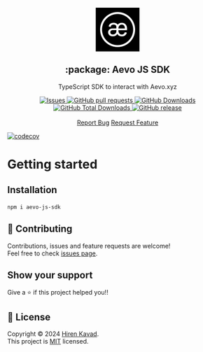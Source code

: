 <p align="center">
 <img width="100px" src="https://raw.githubusercontent.com/hironate/aevo-js-sdk/main/.github/images/aevo.jpeg" align="center" alt=":package: /aevo-js-sdk" />
 <h2 align="center">:package: Aevo JS SDK</h2>
 <p align="center">TypeScript SDK to interact with Aevo.xyz</p>
  <p align="center">
    <a href="https://github.com/hironate/aevo-js-sdk/issues">
      <img alt="Issues" src="https://img.shields.io/github/issues/hironate/aevo-js-sdk?style=flat&color=336791" />
    </a>
    <a href="https://github.com/hironate/aevo-js-sdk/pulls">
      <img alt="GitHub pull requests" src="https://img.shields.io/github/issues-pr/hironate/aevo-js-sdk?style=flat&color=336791" />
    </a>
     <a href="https://github.com/hironate/aevo-js-sdk">
      <img alt="GitHub Downloads" src="https://img.shields.io/npm/dw/aevo-js-sdk?style=flat&color=336791" />
    </a>
    <a href="https://github.com/hironate/aevo-js-sdk">
      <img alt="GitHub Total Downloads" src="https://img.shields.io/npm/dt/aevo-js-sdk?color=336791&label=Total%20downloads" />
    </a>
 <a href="https://github.com/hironate/aevo-js-sdk">
      <img alt="GitHub release" src="https://img.shields.io/github/release/hironate/aevo-js-sdk.svg?style=flat&color=336791" />
    </a>
    <br />
    <br />
  <a href="https://github.com/hironate/aevo-js-sdk/issues/new/choose">Report Bug</a>
  <a href="https://github.com/hironate/aevo-js-sdk/issues/new/choose">Request Feature</a>
  </p>

[![codecov](https://codecov.io/gh/hironate/aevo-js-sdk/branch/main/graph/badge.svg?token=Q9fr548J0D)](https://codecov.io/gh/hironate/aevo-js-sdk)

# Getting started

## Installation

```bash
npm i aevo-js-sdk
```

## 🤝 Contributing

Contributions, issues and feature requests are welcome!<br />Feel free to check [issues page](issues).

## Show your support

Give a ⭐️ if this project helped you!!

## 📝 License

Copyright © 2024 [Hiren Kavad](https://github.com/hironate).<br />
This project is [MIT](LICENSE) licensed.
